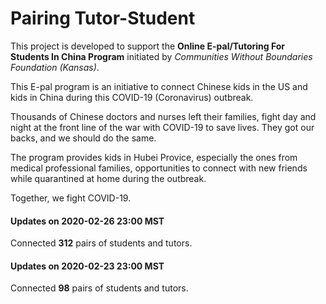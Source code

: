 # Pairing Tutor-Student

This project is developed to support the **Online E-pal/Tutoring For Students In China Program** initiated by *Communities Without Boundaries Foundation (Kansas)*.

This E-pal program is an initiative to connect Chinese kids in the US and kids in China during this COVID-19 (Coronavirus) outbreak.

Thousands of Chinese doctors and nurses left their families, fight day and night at the front line of the war with COVID-19 to save lives. They got our backs, and we should do the same.

The program provides kids in Hubei Provice, especially the ones from medical professional families, opportunities to connect with new friends while quarantined at home during the outbreak. 

Together, we fight COVID-19.


#### Updates on 2020-02-26 23:00 MST
Connected **312** pairs of students and tutors. 

#### Updates on 2020-02-23 23:00 MST
Connected **98** pairs of students and tutors. 